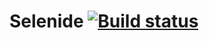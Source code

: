 # Selenide [![Build status](https://ci.appveyor.com/api/projects/status/woel8bvn6cbsuul1/branch/main?svg=true)](https://ci.appveyor.com/project/Turskov/selenide/branch/main)
